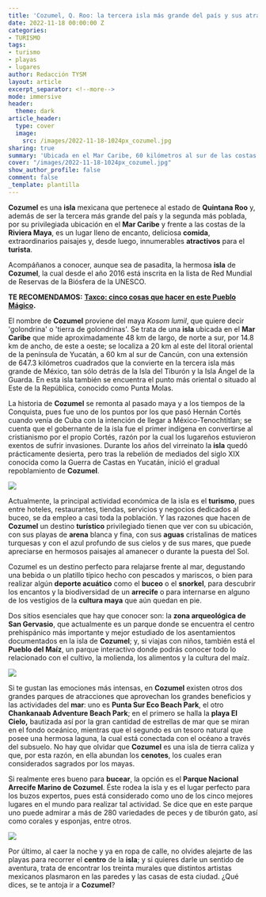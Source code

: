 ```yaml
---
title: 'Cozumel, Q. Roo: la tercera isla más grande del país y sus atractivos turísticos'
date: 2022-11-18 00:00:00 Z
categories:
- TURISMO
tags:
- turismo
- playas
- lugares
author: Redacción TYSM
layout: article
excerpt_separator: <!--more-->
mode: immersive
header:
  theme: dark
article_header:
  type: cover
  image:
    src: /images/2022-11-18-1024px_cozumel.jpg
sharing: true
summary: 'Ubicada en el Mar Caribe, 60 kilómetros al sur de las costas de Cancún, '
cover: "/images/2022-11-18-1024px_cozumel.jpg"
show_author_profile: false
comment: false
_template: plantilla
---
```







**Cozumel** es una **isla** mexicana que pertenece al estado de **Quintana Roo** y, además de ser la tercera más grande del país y la segunda más poblada, por su privilegiada ubicación en el **Mar Caribe** y frente a las costas de la **Riviera Maya**, es un lugar lleno de encanto, deliciosa **comida**, extraordinarios paisajes y, desde luego, innumerables **atractivos** para el **turista**.

Acompáñanos a conocer, aunque sea de pasadita, la hermosa **isla** de **Cozumel**, la cual desde el año 2016 está inscrita en la lista de Red Mundial de Reservas de la Biósfera de la UNESCO.

**TE RECOMENDAMOS:** [**Taxco: cinco cosas que hacer en este Pueblo Mágico**](https://blog.tonoysumariachi.com/turismo/2022/04/22/taxco-de-alarcon-cinco-cosas-que-hacer.html)**.**

El nombre de **Cozumel** proviene del maya _Kosom lumil_, que quiere decir 'golondrina' o 'tierra de golondrinas'. Se trata de una **isla** ubicada en el **Mar Caribe** que mide aproximadamente 48 km de largo, de norte a sur, por 14.8 km de ancho, de este a oeste; se localiza a 20 km al este del litoral oriental de la península de Yucatán, a 60 km al sur de Cancún, con una extensión de 647.3 kilómetros cuadrados que la convierte en la tercera isla más grande de México, tan sólo detrás de la Isla del Tiburón y la Isla Ángel de la Guarda. En esta isla también se encuentra el punto más oriental o situado al Este de la República, conocido como Punta Molas.

La historia de **Cozumel** se remonta al pasado maya y a los tiempos de la Conquista, pues fue uno de los puntos por los que pasó Hernán Cortés cuando venía de Cuba con la intención de llegar a México-Tenochtitlan; se cuenta que el gobernante de la isla fue el primer indígena en convertirse al cristianismo por el propio Cortés, razón por la cual los lugareños estuvieron exentos de sufrir invasiones. Durante los años del virreinato la **isla** quedó prácticamente desierta, pero tras la rebelión de mediados del siglo XIX conocida como la Guerra de Castas en Yucatán, inició el gradual repoblamiento de **Cozumel**.

![](https://upload.wikimedia.org/wikipedia/commons/3/32/Cozumel_Punta_Morena_Beach.JPG)

Actualmente, la principal actividad económica de la isla es el **turismo**, pues entre hoteles, restaurantes, tiendas, servicios y negocios dedicados al buceo, se da empleo a casi toda la población. Y las razones que hacen de **Cozumel** un destino **turístico** privilegiado tienen que ver con su ubicación, con sus playas de **arena** blanca y fina, con sus **aguas** cristalinas de matices turquesas y con el azul profundo de sus cielos y de sus mares, que puede apreciarse en hermosos paisajes al amanecer o durante la puesta del Sol.

Cozumel es un destino perfecto para relajarse frente al mar, degustando una bebida o un platillo típico hecho con pescados y mariscos, o bien para realizar algún **deporte acuático** como el **buceo** o el **snorkel**, para descubrir los encantos y la biodiversidad de un **arrecife** o para internarse en alguno de los vestigios de la **cultura maya** que aún quedan en pie.

Dos sitios esenciales que hay que conocer son: la **zona arqueológica de San Gervasio**, que actualmente es un parque donde se encuentra el centro prehispánico más importante y mejor estudiado de los asentamientos documentados en la isla de **Cozumel**; y, si viajas con niños, también está el **Pueblo del Maíz**, un parque interactivo donde podrás conocer todo lo relacionado con el cultivo, la molienda, los alimentos y la cultura del maíz.

![](https://upload.wikimedia.org/wikipedia/commons/thumb/d/d9/Cozumel%2C_San_Gervasio_-_panoramio.jpg/1024px-Cozumel%2C_San_Gervasio_-_panoramio.jpg)

Si te gustan las emociones más intensas, en **Cozumel** existen otros dos grandes parques de atracciones que aprovechan los grandes beneficios y las actividades del **mar**: uno es **Punta Sur Eco Beach Park**, el otro **Chankanaab Adventure Beach Park**; en el primero se halla la **playa El Cielo,** bautizada así por la gran cantidad de estrellas de mar que se miran en el fondo oceánico, mientras que el segundo es un tesoro natural que posee una hermosa laguna, la cual está conectada con el océano a través del subsuelo. No hay que olvidar que **Cozumel** es una isla de tierra caliza y que, por esta razón, en ella abundan los **cenotes**, los cuales eran considerados sagrados por los mayas.

Si realmente eres bueno para **bucear**, la opción es el **Parque Nacional Arrecife Marino de Cozumel**. Éste rodea la isla y es el lugar perfecto para los buzos expertos, pues está considerado como uno de los cinco mejores lugares en el mundo para realizar tal actividad. Se dice que en este parque uno puede admirar a más de 280 variedades de peces y de tiburón gato, así como corales y esponjas, entre otros.

![](https://upload.wikimedia.org/wikipedia/commons/thumb/6/63/Arrecifes_de_Cozumel_National_Park.jpg/1024px-Arrecifes_de_Cozumel_National_Park.jpg)

Por último, al caer la noche y ya en ropa de calle, no olvides alejarte de las playas para recorrer el **centro** de la **isla**; y si quieres darle un sentido de aventura, trata de encontrar los treinta murales que distintos artistas mexicanos plasmaron en las paredes y las casas de esta ciudad. ¿Qué dices, se te antoja ir a **Cozumel**?
